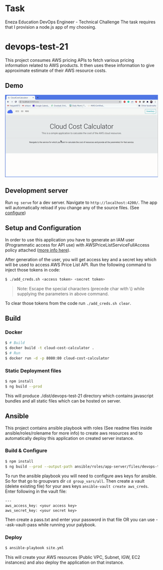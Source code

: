# Task

Eneza Education DevOps Engineer - Technical Challenge
The task requires that I provision a node.js app of my choosing.

# devops-test-21

This project consumes AWS pricing APIs to fetch various pricing information related to AWS products. It then uses these information to give approximate estimate of their AWS resource costs. 


## Demo

![DEMO](demo.gif)

## Development server

Run `ng serve` for a dev server. 
Navigate to `http://localhost:4200/`. 
The app will automatically reload if you change any of the source files. (See [configure](#configure))



## Setup and Configuration 
In order to use this application you have to generate an IAM user (Programmatic access for API use) with AWSPriceListServiceFullAccess policy attached ([more info here](https://docs.aws.amazon.com/IAM/latest/UserGuide/id_users_create.html#id_users_create_console)).

After generation of the user, you will get access key and a secret key which will be used to access AWS Price List API. Run the following command to inject those tokens in code:

```bash
$ ./add_creds.sh <access token> <secret token>
```
> Note: Escape the special characters (precede char with \\) while supplying the parameters in above command.

To clear those tokens from the code run `./add_creds.sh clear`.

## Build

### Docker
```bash
$ # Build
$ docker build -t cloud-cost-calculator .
$ # Run
$ docker run -d -p 8080:80 cloud-cost-calculator
```

### Static Deployment files
```bash
$ npm install
$ ng build --prod
```
This will produce ./dist/devops-test-21 directory which contains javascript bundles and all static files which can be hosted on server.

## Ansible

This project contains ansible playbook with roles (See readme files inside ansible/roles/rolename for more info) to create aws resources and to automatically deploy this application on created server instance.

### Build & Configure
```bash
$ npm install
$ ng build --prod --output-path ansible/roles/app-server/files/devops-test-21/
```

To run the ansible playbook you will need to configure aws keys for ansible. So for that go to groupvars dir `cd group_vars/all`. Then create a vault (delete existing file) for your aws keys `ansible-vault create aws_creds`. Enter following in the vault file:
```
---
aws_access_key: <your access key>
aws_secret_key: <your secret key>
```
Then create a pass.txt and enter your password in that file OR you can use --ask-vault-pass while running your palybook.

### Deploy
```bash
$ ansible-playbook site.yml
```

This will create your AWS resources (Public VPC, Subnet, IGW, EC2 instances) and also deploy the application on that instance.